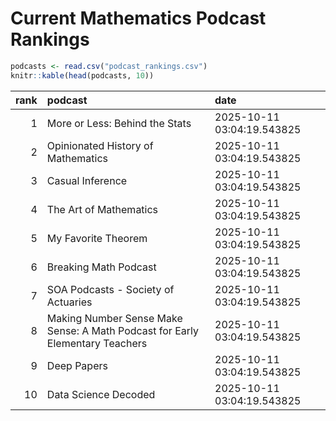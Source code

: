 # Current Mathematics Podcast Rankings


``` r
podcasts <- read.csv("podcast_rankings.csv")
knitr::kable(head(podcasts, 10))
```

| rank | podcast | date |
|---:|:---|:---|
| 1 | More or Less: Behind the Stats | 2025-10-11 03:04:19.543825 |
| 2 | Opinionated History of Mathematics | 2025-10-11 03:04:19.543825 |
| 3 | Casual Inference | 2025-10-11 03:04:19.543825 |
| 4 | The Art of Mathematics | 2025-10-11 03:04:19.543825 |
| 5 | My Favorite Theorem | 2025-10-11 03:04:19.543825 |
| 6 | Breaking Math Podcast | 2025-10-11 03:04:19.543825 |
| 7 | SOA Podcasts - Society of Actuaries | 2025-10-11 03:04:19.543825 |
| 8 | Making Number Sense Make Sense: A Math Podcast for Early Elementary Teachers | 2025-10-11 03:04:19.543825 |
| 9 | Deep Papers | 2025-10-11 03:04:19.543825 |
| 10 | Data Science Decoded | 2025-10-11 03:04:19.543825 |
